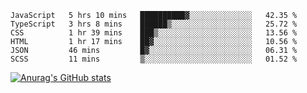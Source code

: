 <!--START_SECTION:waka-->

```text
JavaScript   5 hrs 10 mins   ██████████▓░░░░░░░░░░░░░░   42.35 %
TypeScript   3 hrs 8 mins    ██████▒░░░░░░░░░░░░░░░░░░   25.72 %
CSS          1 hr 39 mins    ███▒░░░░░░░░░░░░░░░░░░░░░   13.56 %
HTML         1 hr 17 mins    ██▓░░░░░░░░░░░░░░░░░░░░░░   10.56 %
JSON         46 mins         █▓░░░░░░░░░░░░░░░░░░░░░░░   06.31 %
SCSS         11 mins         ▒░░░░░░░░░░░░░░░░░░░░░░░░   01.52 %
```

<!--END_SECTION:waka-->


[![Anurag's GitHub stats](https://github-readme-stats.vercel.app/api?username=leorio21&show_icons=true&theme=dark)](https://github.com/anuraghazra/github-readme-stats)








<!--
**Leorio21/Leorio21** is a ✨ _special_ ✨ repository because its `README.md` (this file) appears on your GitHub profile.

Here are some ideas to get you started:

- 🔭 I’m currently working on ...
- 🌱 I’m currently learning ...
- 👯 I’m looking to collaborate on ...
- 🤔 I’m looking for help with ...
- 💬 Ask me about ...
- 📫 How to reach me: ...
- 😄 Pronouns: ...
- ⚡ Fun fact: ...
-->
